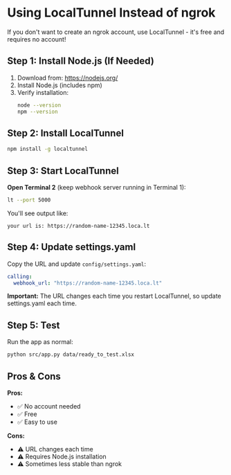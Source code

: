 # Using LocalTunnel Instead of ngrok

If you don't want to create an ngrok account, use LocalTunnel - it's free and requires no account!

## Step 1: Install Node.js (If Needed)

1. Download from: https://nodejs.org/
2. Install Node.js (includes npm)
3. Verify installation:
   ```bash
   node --version
   npm --version
   ```

## Step 2: Install LocalTunnel

```bash
npm install -g localtunnel
```

## Step 3: Start LocalTunnel

**Open Terminal 2** (keep webhook server running in Terminal 1):

```bash
lt --port 5000
```

You'll see output like:
```
your url is: https://random-name-12345.loca.lt
```

## Step 4: Update settings.yaml

Copy the URL and update `config/settings.yaml`:

```yaml
calling:
  webhook_url: "https://random-name-12345.loca.lt"
```

**Important:** The URL changes each time you restart LocalTunnel, so update settings.yaml each time.

## Step 5: Test

Run the app as normal:
```bash
python src/app.py data/ready_to_test.xlsx
```

## Pros & Cons

**Pros:**
- ✅ No account needed
- ✅ Free
- ✅ Easy to use

**Cons:**
- ⚠️ URL changes each time
- ⚠️ Requires Node.js installation
- ⚠️ Sometimes less stable than ngrok

